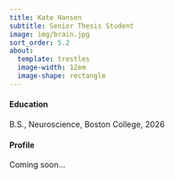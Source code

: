 ```yaml
---
title: Kate Hansen
subtitle: Senior Thesis Student
image: img/brain.jpg
sort_order: 5.2
about:
  template: trestles
  image-width: 12em
  image-shape: rectangle
---
```


#### Education

B.S., Neuroscience, Boston College, 2026

#### Profile

Coming soon...
